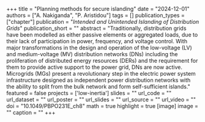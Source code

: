 +++
title = "Planning methods for secure islanding"
date = "2024-12-01"
authors = ["A. Nakiganda", "P. Aristidou"]
tags = []
publication_types = ["chapter"]
publication = "_Intended and Unintended Islanding of Distribution Grids_"
publication_short = ""
abstract = "Traditionally, distribution grids have been modelled as either passive elements or aggregated loads, due to their lack of participation in power, frequency, and voltage control. With major transformations in the design and operation of the low-voltage (LV) and medium-voltage (MV) distribution networks (DNs) including the proliferation of distributed energy resources (DERs) and the requirement for them to provide active support to the power grid, DNs are now active. Microgrids (MGs) present a revolutionary step in the electric power system infrastructure designed as independent power distribution networks with the ability to split from the bulk network and form self-sufficient islands."
featured = false
projects = ['low-inertia']
slides = ""
url_code = ""
url_dataset = ""
url_poster = ""
url_slides = ""
url_source = ""
url_video = ""
doi = "10.1049/PBPO231E_ch8"
math = true
highlight = true
[image]
image = ""
caption = ""
+++

